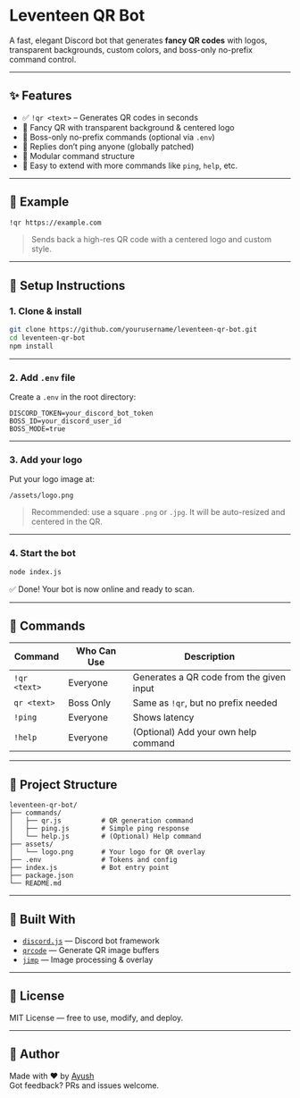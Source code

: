 # Leventeen QR Bot

A fast, elegant Discord bot that generates **fancy QR codes** with logos, transparent backgrounds, custom colors, and boss-only no-prefix command control.

---

## ✨ Features

- ✅ `!qr <text>` – Generates QR codes in seconds
- 🎨 Fancy QR with transparent background & centered logo
- 👑 Boss-only no-prefix commands (optional via `.env`)
- 🔕 Replies don’t ping anyone (globally patched)
- 🧱 Modular command structure
- 🚀 Easy to extend with more commands like `ping`, `help`, etc.

---

## 📸 Example

```txt
!qr https://example.com
```

> Sends back a high-res QR code with a centered logo and custom style.

---

## 🚀 Setup Instructions

### 1. Clone & install

```bash
git clone https://github.com/yourusername/leventeen-qr-bot.git
cd leventeen-qr-bot
npm install
```

---

### 2. Add `.env` file

Create a `.env` in the root directory:

```env
DISCORD_TOKEN=your_discord_bot_token
BOSS_ID=your_discord_user_id
BOSS_MODE=true
```

---

### 3. Add your logo

Put your logo image at:

```
/assets/logo.png
```

> Recommended: use a square `.png` or `.jpg`. It will be auto-resized and centered in the QR.

---

### 4. Start the bot

```bash
node index.js
```

✅ Done! Your bot is now online and ready to scan.

---

## 🧪 Commands

| Command        | Who Can Use | Description                               |
|----------------|-------------|-------------------------------------------|
| `!qr <text>`   | Everyone    | Generates a QR code from the given input  |
| `qr <text>`    | Boss Only   | Same as `!qr`, but no prefix needed       |
| `!ping`        | Everyone    | Shows latency                             |
| `!help`        | Everyone    | (Optional) Add your own help command      |

---

## 🧱 Project Structure

```
leventeen-qr-bot/
├── commands/
│   ├── qr.js          # QR generation command
│   ├── ping.js        # Simple ping response
│   └── help.js        # (Optional) Help command
├── assets/
│   └── logo.png       # Your logo for QR overlay
├── .env               # Tokens and config
├── index.js           # Bot entry point
├── package.json
└── README.md
```

---

## 🧠 Built With

- [`discord.js`](https://discord.js.org) — Discord bot framework
- [`qrcode`](https://www.npmjs.com/package/qrcode) — Generate QR image buffers
- [`jimp`](https://www.npmjs.com/package/jimp) — Image processing & overlay

---

## 📃 License

MIT License — free to use, modify, and deploy.

---

## 💬 Author

Made with ❤️ by [Ayush](https://github.com/ayushedith)  
Got feedback? PRs and issues welcome.
